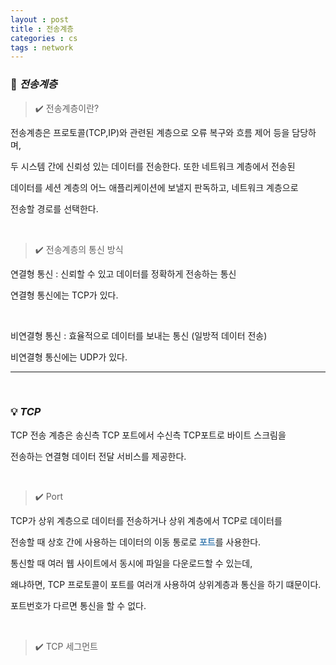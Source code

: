 ```yaml
---
layout : post
title : 전송계층
categories : cs
tags : network
---
```


### 🔎 ***전송계층***

> ✔️ 전송계층이란?

전송계층은 프로토콜(TCP,IP)와 관련된 계층으로 오류 복구와 흐름 제어 등을 담당하며,

두 시스템 간에 신뢰성 있는 데이터를 전송한다. 또한 네트워크 계층에서 전송된 

데이터를 세션 계층의 어느 애플리케이션에 보낼지 판독하고, 네트워크 계층으로 

전송할 경로를 선택한다.

<br>

> ✔️ 전송계층의 통신 방식

연결형 통신 : 신뢰할 수 있고 데이터를 정확하게 전송하는 통신

연결형 통신에는 TCP가 있다.

<br>

비연결형 통신 : 효율적으로 데이터를 보내는 통신 (일방적 데이터 전송)

비연결형 통신에는 UDP가 있다.

---

<br>

### 💡 ***TCP***

TCP 전송 계층은 송신측 TCP 포트에서 수신측 TCP포트로 바이트 스크림을 

전송하는 연결형 데이터 전달 서비스를 제공한다.

<br>

> ✔️ Port

TCP가 상위 계층으로 데이터를 전송하거나 상위 계층에서 TCP로 데이터를 

전송할 때 상호 간에 사용하는 데이터의 이동 통로로 <span style="color:#4682B4">**포트**</span>를 사용한다.

통신할 때 여러 웹 사이트에서 동시에 파일을 다운로드할 수 있는데,

왜냐하면, TCP 프로토콜이 포트를 여러개 사용하여 상위계층과 통신을 하기 떄문이다.

포트번호가 다르면 통신을 할 수 없다.

<br>

> ✔️ TCP 세그먼트

